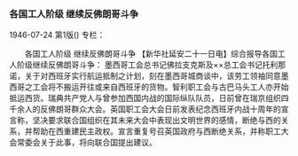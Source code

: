 ### 各国工人阶级  继续反佛朗哥斗争

1946-07-24
第1版()
专栏：

　　各国工人阶级
    继续反佛朗哥斗争
    【新华社延安二十一日电】综合报导各国工人阶级继续反佛朗哥斗争：
    墨西哥工会总书记佛拉支克斯及××总工会书记托利那诺，关于对西班牙实行航运抵制之计划，刻在墨西哥城商谈中，该劳工领袖同意墨西哥之工会将不搬运开往或来自西班牙的货物。智利职工会与古巴马头工人亦开始抵运西货。瑞典共产党人与曾参加西国内战的国际纵队队员，日前曾在瑞京组织四千余人的反佛朗哥群众大会。英国职工会大会日前发表纪念西班牙内战十周年的宣言称，坚决要求联合国组织在其未来大会中表现出文明世界的感情，断绝与西的关系，并帮助在西重建民主政权。宣言重复号召英国政府与西断绝关系，并称职工大会常委会关于此事，将向联合国提出建议。
